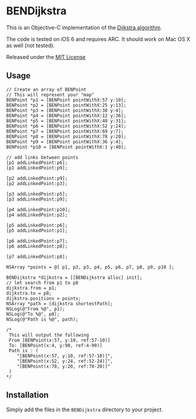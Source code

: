 # BENDijkstra

This is an Objective-C implementation of the [Dijkstra algorithm](http://en.wikipedia.org/wiki/Dijkstra%27s_algorithm).

The code is tested on iOS 6 and requires ARC. It should work on Mac OS X as well (not tested).

Released under the [MIT License](LICENSE)

## Usage

``` objc
// Create an array of BENPoint
// This will represent your "map"
BENPoint *p1 = [BENPoint pointWithX:57 y:10];
BENPoint *p2 = [BENPoint pointWithX:25 y:13];
BENPoint *p3 = [BENPoint pointWithX:38 y:4];
BENPoint *p4 = [BENPoint pointWithX:12 y:36];
BENPoint *p5 = [BENPoint pointWithX:40 y:31];
BENPoint *p6 = [BENPoint pointWithX:52 y:24];
BENPoint *p7 = [BENPoint pointWithX:69 y:7];
BENPoint *p8 = [BENPoint pointWithX:78 y:20];
BENPoint *p9 = [BENPoint pointWithX:36 y:4];
BENPoint *p10 = [BENPoint pointWithX:1 y:40];

// add links between points
[p1 addLinkedPoint:p6];
[p1 addLinkedPoint:p9];

[p2 addLinkedPoint:p9];
[p2 addLinkedPoint:p3];

[p3 addLinkedPoint:p5];
[p3 addLinkedPoint:p9];

[p4 addLinkedPoint:p10];
[p4 addLinkedPoint:p2];

[p5 addLinkedPoint:p6];
[p5 addLinkedPoint:p1];

[p6 addLinkedPoint:p7];
[p6 addLinkedPoint:p8];

[p7 addLinkedPoint:p8];

NSArray *points = @[ p1, p2, p3, p4, p5, p6, p7, p8, p9, p10 ];

BENDijkstra *dijkstra = [[BENDijkstra alloc] init];
// let search from p1 to p8
dijkstra.from = p1;
dijkstra.to = p8;
dijkstra.positions = points;
NSArray *path = [dijkstra shortestPath];
NSLog(@"From %@", p1);
NSLog(@"To %@", p8);
NSLog(@"Path is %@", path);

/*
 This will output the following
 From [BENPoint(x:57, y:10, ref:57-10)] 
 To: [BENPoint(x:4, y:90, ref:4-90)] 
 Path is : (
    "[BENPoint(x:57, y:10, ref:57-10)]",
    "[BENPoint(x:52, y:24, ref:52-24)]",
    "[BENPoint(x:78, y:20, ref:78-20)]"
 )
*/
```

## Installation

Simply add the files in the `BENDijkstra` directory to your project.
